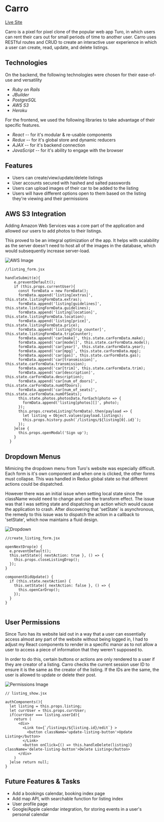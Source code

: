 # Carro

[Live Site](https://carro-web-app.herokuapp.com/#/)

Carro is a pixel for pixel clone of the popular web app Turo, in which users can rent their cars out for small
periods of time to another user. Carro uses RESTful routes and CRUD to create an interactive user 
experience in which a user can create, read, update, and delete listings.

## Technologies
On the backend, the following technologies were chosen for their ease-of-use and versatility
* *Ruby on Rails*
* *JBuilder*
* *PostgreSQL*
* *AWS S3*
* *Heroku*

For the frontend, we used the following libraries to take advantage of their specific features.
* *React* -- for it's modular & re-usable components
* *Redux* -- for it's global store and dynamic reducers
* *AJAX* -- for it's backend connection 
* *JavaScript* -- for it's ability to engage with the browser

## Features
* Users can create/view/update/delete listings
* User accounts secured with hashed and salted passwords
* Users can upload images of their car to be added to the listing
* Users will have different options open to them based on the listing they're viewing and their permissions

## AWS S3 Integration
Adding Amazon Web Services was a core part of the application and allowed our users to add photos to their listings.

This proved to be an integral optimization of the app. It helps with scalability as the server doesn't need to host all of the images in the database, which would subsequently increase server-load.

![AWS Image](https://github.com/Brent1LT/Carro/blob/master/app/assets/images/readme1.png)
```
//listing_form.jsx

handleSubmit(e){
    e.preventDefault();
    if (this.props.currentUser){
      const formData = new FormData();
      formData.append('listing[extras]', this.state.listingFormData.extras);
      formData.append('listing[guidelines]', this.state.listingFormData.guidelines);
      formData.append('listing[location]', this.state.listingFormData.location);
      formData.append('listing[price]', this.state.listingFormData.price);
      formData.append('listing[trip_counter]', this.state.listingFormData.tripCounter);
      formData.append('car[make]', this.state.carFormData.make);
      formData.append('car[model]', this.state.carFormData.model);
      formData.append('car[year]', this.state.carFormData.year);
      formData.append('car[mpg]', this.state.carFormData.mpg);
      formData.append('car[gas]', this.state.carFormData.gas);
      formData.append('car[transmission]', this.state.carFormData.transmission);
      formData.append('car[trim]', this.state.carFormData.trim);
      formData.append('car[description]', this.state.carFormData.description);
      formData.append('car[num_of_doors]', this.state.carFormData.numOfDoors);
      formData.append('car[num_of_seats]', this.state.carFormData.numOfSeats);
      this.state.photos.photosData.forEach(photo => {
        formData.append('listing[photos][]', photo);
      });
      this.props.createListing(formData).then(payload => {
        let listing = Object.values(payload.listings);
        this.props.history.push(`/listings/${listing[0].id}`);
      });
    }else {
      this.props.openModal('Sign up');
    }
  }

```
## Dropdown Menus
Mimicing the dropdown menu from Turo's website was especially difficult. Each form is 
it's own component and when one is clicked, the other forms must collapse. This was handled
in Redux global state so that different actions could be dispatched.

However there was an initial issue when setting local state since the className would need to change 
and use the transform effect. The issue was that I was setting state and dispatching an action which would 
cause the application to crash. After discovering that 'setState' is asynchronous, the remedy to this issue
was to dispatch the action in a callback to 'setState', which now maintains a fluid design.

![Dropdown](https://github.com/Brent1LT/Carro/blob/master/app/assets/images/dropdown_readme.gif)

```
//create_listing_form.jsx

openNextDrop(e) {
  e.preventDefault();
  this.setState({ nextAction: true }, () => {
    this.props.closeListingDrop();
  });
}

componentDidUpdate() {
  if (this.state.nextAction) {
    this.setState({ nextAction: false }, () => {
      this.openCarDrop();
    });
  }
}


```

## User Permissions
Since Turo has its website laid out in a way that a user can essentially access almost
any part of the website without being logged in, I had to adjust my React components to 
render in a specific manor as to not allow a user to access a piece of information that they
weren't supposed to. 

In order to do this, certain buttons or actions are only rendered to a user if they are creator of
a listing. Carro checks the current session user ID to ensure it is the same as the creator of the 
listing. If the IDs are the same, the user is allowed to update or delete their post.

![Permissions Image](https://github.com/Brent1LT/Carro/blob/master/app/assets/images/CRUD_readme.png)

```
// listing_show.jsx

authComponents(){
  let listing = this.props.listing;
  let currUser = this.props.currUser;
  if(currUser === listing.userId){
    return (
      <div>
        <Link to={`/listings/${listing.id}/edit`} >
          <button className='update-listing-button'>Update Listing</button>
        </Link>
        <button onClick={() => this.handleDelete(listing)} className='delete-listing-button'>Delete Listing</button>
      </div>
    )
  }else return null;
}
```

## Future Features & Tasks
* Add a bookings calendar, booking index page
* Add map API, with searchable function for listing index
* User profile page
* Google/Apple calendar integration, for storing events in a user's personal calendar
